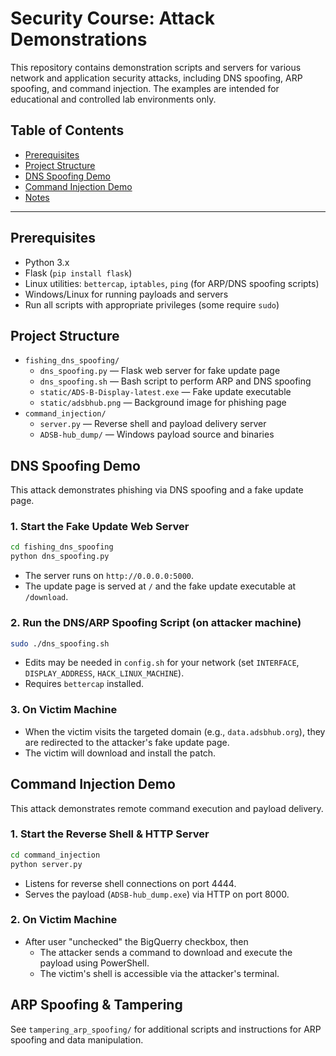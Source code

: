 # Security Course: Attack Demonstrations

This repository contains demonstration scripts and servers for various network and application security attacks, including DNS spoofing, ARP spoofing, and command injection. The examples are intended for educational and controlled lab environments only.

## Table of Contents
- [Prerequisites](#prerequisites)
- [Project Structure](#project-structure)
- [DNS Spoofing Demo](#dns-spoofing-demo)
- [Command Injection Demo](#command-injection-demo)
- [Notes](#notes)

---

## Prerequisites
- Python 3.x
- Flask (`pip install flask`)
- Linux utilities: `bettercap`, `iptables`, `ping` (for ARP/DNS spoofing scripts)
- Windows/Linux for running payloads and servers
- Run all scripts with appropriate privileges (some require `sudo`)

## Project Structure
- `fishing_dns_spoofing/`
  - `dns_spoofing.py` — Flask web server for fake update page
  - `dns_spoofing.sh` — Bash script to perform ARP and DNS spoofing
  - `static/ADS-B-Display-latest.exe` — Fake update executable
  - `static/adsbhub.png` — Background image for phishing page
- `command_injection/`
  - `server.py` — Reverse shell and payload delivery server
  - `ADSB-hub_dump/` — Windows payload source and binaries

## DNS Spoofing Demo
This attack demonstrates phishing via DNS spoofing and a fake update page.

### 1. Start the Fake Update Web Server
```bash
cd fishing_dns_spoofing
python dns_spoofing.py
```
- The server runs on `http://0.0.0.0:5000`.
- The update page is served at `/` and the fake update executable at `/download`.

### 2. Run the DNS/ARP Spoofing Script (on attacker machine)
```bash
sudo ./dns_spoofing.sh
```
- Edits may be needed in `config.sh` for your network (set `INTERFACE`, `DISPLAY_ADDRESS`, `HACK_LINUX_MACHINE`).
- Requires `bettercap` installed.

### 3. On Victim Machine
- When the victim visits the targeted domain (e.g., `data.adsbhub.org`), they are redirected to the attacker's fake update page.
- The victim will download and install the patch.

## Command Injection Demo
This attack demonstrates remote command execution and payload delivery.

### 1. Start the Reverse Shell & HTTP Server
```bash
cd command_injection
python server.py
```
- Listens for reverse shell connections on port 4444.
- Serves the payload (`ADSB-hub_dump.exe`) via HTTP on port 8000.

### 2. On Victim Machine
- After user "unchecked" the BigQuerry checkbox, then
  - The attacker sends a command to download and execute the payload using PowerShell.
  - The victim's shell is accessible via the attacker's terminal.

## ARP Spoofing & Tampering
See `tampering_arp_spoofing/` for additional scripts and instructions for ARP spoofing and data manipulation.
